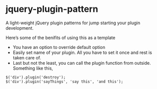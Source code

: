 jquery-plugin-pattern
=====================

A light-weight jQuery plugin patterns for jump starting your plugin development. 

Here’s some of the benifits of using this as a template

- You have an option to override default option
- Easily set name of your plugin. All you have to set it once and rest is taken care of.
- Last but not the least, you can call the plugin function from outside. Something like this, 
	
```
$('div').plugin('destroy');
$('div').plugin('sayThings', 'say this', 'and this');
```
